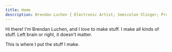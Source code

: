 ```yaml
---
title: Home
description: Brendan Luchen { Electronic Artist; Semicolon Slinger; Professional Polymath; Amateur Everything; }
---
```


Hi there! I'm Brendan Luchen, and I *love* to make stuff. I make all kinds of stuff. Left brain or right, it doesn't matter.

This is where I put the stuff I make.
